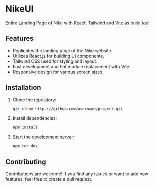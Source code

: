 # NikeUI
Entire Landing Page of Nike with React, Tailwind and Vite as build tool. 

## Features

- Replicates the landing page of the Nike website.
- Utilizes React.js for building UI components.
- Tailwind CSS used for styling and layout.
- Fast development and hot module replacement with Vite.
- Responsive design for various screen sizes.


## Installation

1. Clone the repository:
   ```sh
   git clone https://github.com/username/project.git

2. Install dependencies:
   ```sh
   npm install

3. Start the development server:
   ```sh
   npm run dev

## Contributing

Contributions are welcome! If you find any issues or want to add new features, feel free to create a pull request.